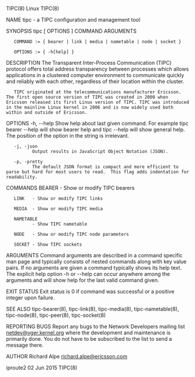 TIPC(8)                                                                                                                                                  Linux                                                                                                                                                  TIPC(8)

NAME
       tipc - a TIPC configuration and management tool

SYNOPSIS
       tipc [ OPTIONS ] COMMAND ARGUMENTS

       COMMAND := { bearer | link | media | nametable | node | socket }

       OPTIONS := { -h[help] }

DESCRIPTION
       The Transparent Inter-Process Communication (TIPC) protocol offers total address transparency between processes which allows applications in a clustered computer environment to communicate quickly and reliably with each other, regardless of their location within the cluster.

       TIPC originated at the telecommunications manufacturer Ericsson. The first open source version of TIPC was created in 2000 when Ericsson released its first Linux version of TIPC. TIPC was introduced in the mainline Linux kernel in 2006 and is now widely used both within and outside of Ericsson.

OPTIONS
       -h, --help
              Show help about last given command. For example tipc bearer --help will show bearer help and tipc --help will show general help. The position of the option in the string is irrelevant.

       -j, -json
              Output results in JavaScript Object Notation (JSON).

       -p, -pretty
              The default JSON format is compact and more efficient to parse but hard for most users to read.  This flag adds indentation for readability.

COMMANDS
       BEARER - Show or modify TIPC bearers

       LINK   - Show or modify TIPC links

       MEDIA  - Show or modify TIPC media

       NAMETABLE
              - Show TIPC nametable

       NODE   - Show or modify TIPC node parameters

       SOCKET - Show TIPC sockets

ARGUMENTS
       Command arguments are described in a command specific man page and typically consists of nested commands along with key value pairs.  If no arguments are given a command typically shows its help text. The explicit help option -h or --help can occur anywhere among the arguments and will show help for the
       last valid command given.

EXIT STATUS
       Exit status is 0 if command was successful or a positive integer upon failure.

SEE ALSO
       tipc-bearer(8), tipc-link(8), tipc-media(8), tipc-nametable(8), tipc-node(8), tipc-peer(8), tipc-socket(8)

REPORTING BUGS
       Report any bugs to the Network Developers mailing list <netdev@vger.kernel.org> where the development and maintenance is primarily done.  You do not have to be subscribed to the list to send a message there.

AUTHOR
       Richard Alpe <richard.alpe@ericsson.com>

iproute2                                                                                                                                              02 Jun 2015                                                                                                                                               TIPC(8)
